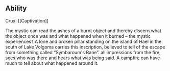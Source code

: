 ## Ability
Crux: [[Captivation]]

The mystic can read the ashes of a burnt object and thereby discern what the object once was and what happened when it burned – the mystic experiences`?`
A lone and broken pillar standing on the island of Hael in the south of Lake Volgoma carries this inscription, believed to tell of the escape from something called “Symbaroum's Bane”. all impressions from the fire, sees who was there and hears what was being said. A campfire can have much to tell about what happened around it.